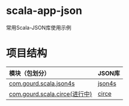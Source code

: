 # scala-app-json
常用Scala-JSON库使用示例

# 项目结构
|模块（包划分）|JSON库|
|:---|:---|
|[com.gourd.scala.json4s](./src/main/scala/com/gourd/scala/json4s)|[json4s](https://github.com/json4s/json4s)|
|[com.gourd.scala.circe(进行中)](./src/main/scala/com/gourd/scala/circe)|[circe](http://circe.github.io/circe/)|
